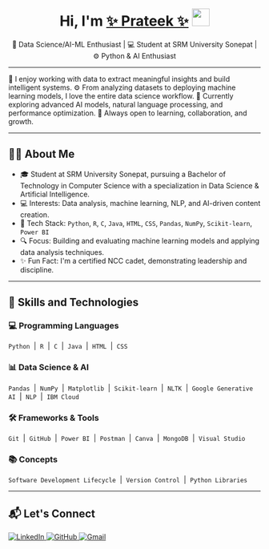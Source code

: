 <h1 align="center">Hi, I'm <a href="https://github.com/Prateeksingh84" target="_blank">
✨ Prateek ✨</a> <img src="https://media.giphy.com/media/hvRJCLFzcasrR4ia7z/giphy.gif" width="35"></h1>

<p align="center">
🌱 Data Science/AI-ML Enthusiast | 💻 Student at SRM University Sonepat | ⚙️ Python & AI Enthusiast
</p>

---

🧠 I enjoy working with data to extract meaningful insights and build intelligent systems.
⚙️ From analyzing datasets to deploying machine learning models, I love the entire data science workflow.
🚀 Currently exploring advanced AI models, natural language processing, and performance optimization.
🤝 Always open to learning, collaboration, and growth.

---

## 🙋‍♂️ About Me

- 🎓 Student at SRM University Sonepat, pursuing a Bachelor of Technology in Computer Science with a specialization in Data Science & Artificial Intelligence.
- 💻 Interests: Data analysis, machine learning, NLP, and AI-driven content creation.
- 🧰 Tech Stack: `Python`, `R`, `C`, `Java`, `HTML`, `CSS`, `Pandas`, `NumPy`, `Scikit-learn`, `Power BI`
- 🔍 Focus: Building and evaluating machine learning models and applying data analysis techniques.
- ✨ Fun Fact: I'm a certified NCC cadet, demonstrating leadership and discipline.

---

## 🚀 Skills and Technologies

### 💻 Programming Languages
`Python` &nbsp;|&nbsp; `R` &nbsp;|&nbsp; `C` &nbsp;|&nbsp; `Java` &nbsp;|&nbsp; `HTML` &nbsp;|&nbsp; `CSS`

### 📊 Data Science & AI
`Pandas` &nbsp;|&nbsp; `NumPy` &nbsp;|&nbsp; `Matplotlib` &nbsp;|&nbsp; `Scikit-learn` &nbsp;|&nbsp; `NLTK` &nbsp;|&nbsp; `Google Generative AI` &nbsp;|&nbsp; `NLP` &nbsp;|&nbsp; `IBM Cloud`

### 🛠️ Frameworks & Tools
`Git` &nbsp;|&nbsp; `GitHub` &nbsp;|&nbsp; `Power BI` &nbsp;|&nbsp; `Postman` &nbsp;|&nbsp; `Canva` &nbsp;|&nbsp; `MongoDB` &nbsp;|&nbsp; `Visual Studio`

### 📚 Concepts
`Software Development Lifecycle` &nbsp;|&nbsp; `Version Control` &nbsp;|&nbsp; `Python Libraries`

---

## 📬 Let's Connect

<p align="left">
  <a href="https://www.linkedin.com/in/prateek-singh-109473188/" target="_blank">
    <img src="https://img.shields.io/badge/LinkedIn-0077B5?style=for-the-badge&logo=linkedin&logoColor=white" alt="LinkedIn"/>
  </a>
  <a href="https://github.com/Prateeksingh84" target="_blank">
    <img src="https://img.shields.io/badge/GitHub-100000?style=for-the-badge&logo=github&logoColor=white" alt="GitHub"/>
  </a>
  <a href="mailto:prathamgsingh@gmail.com" target="_blank">
    <img src="https://img.shields.io/badge/Gmail-D14836?style=for-the-badge&logo=gmail&logoColor=white" alt="Gmail"/>
  </a>
</p>
